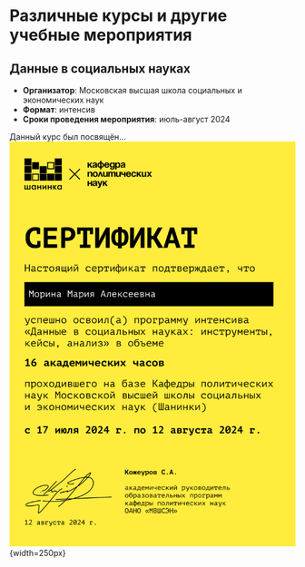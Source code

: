 # Различные курсы и другие учебные мероприятия
## Данные в социальных науках
- **Организатор**: Московская высшая школа социальных и экономических наук
- **Формат**: интенсив
- **Сроки проведения мероприятия**: июль-август 2024    

Данный курс был посвящён...
![Сертификат](/Морина_Данные_в_социальных_науках.png){width=250px}

